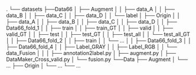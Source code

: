 
.
└── datasets
    ├──Data66
    │    ├── Augment
    │    │      ├── data_A
    │    │      ├── data_B
    │    │      ├── data_C
    │    │      ├── data_D
    │    │      └── label
    │    ├── Origin
    │    │      ├── data_A
    │    │      ├── data_B
    │    │      ├── data_C
    │    │      ├── data_D
    │    │      ├── Data66_fold_1
    │    │             ├── train
    │    │             ├── train_GT
    │    │             ├── valid
    │    │             ├── valid_GT
    │    │             ├── test
    │    │             ├── test_GT
    │    │             ├── test_all
    │    │             └── test_all_GT
    │    │      ├── Data66_fold_2
    │    │             ├── train
    │    │             └── ...
    │    │      ├── Data66_fold_3
    │    │      ├── Data66_fold_4
    │    │      ├── Label_GRAY
    │    │      ├── Label_RGB
    │    │      └── data_Fusion
    │    │
    │    ├── annotation2label.py
    │    ├── augment.py
    │    ├── DataMaker_Cross_valid.py
    │    └── fusion.py
    └──Data
         ├── Augment
         │     └── ...
         ├── Origin
         │     └── ...
         └── ...
